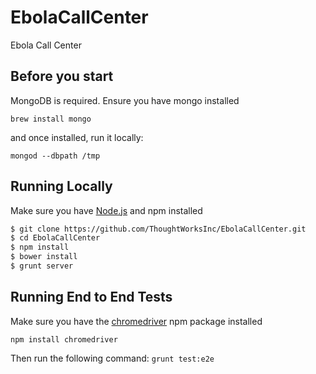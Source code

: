 
EbolaCallCenter
===============

Ebola Call Center

## Before you start

MongoDB is required. Ensure you have mongo installed

```brew install mongo```

and once installed, run it locally:

```mongod --dbpath /tmp```

## Running Locally

Make sure you have [Node.js](http://nodejs.org/) and npm installed

```sh
$ git clone https://github.com/ThoughtWorksInc/EbolaCallCenter.git
$ cd EbolaCallCenter
$ npm install
$ bower install
$ grunt server
```

## Running End to End Tests

Make sure you have the [chromedriver](https://www.npmjs.com/package/chromedriver) npm package installed

```npm install chromedriver```

Then run the following command:
```grunt test:e2e```
